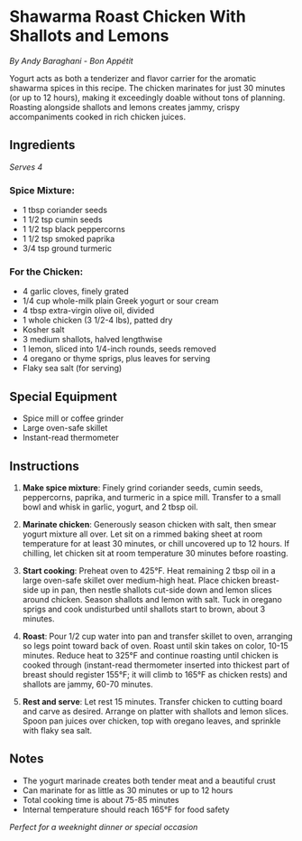 # Shawarma Roast Chicken With Shallots and Lemons

*By Andy Baraghani - Bon Appétit*

Yogurt acts as both a tenderizer and flavor carrier for the aromatic shawarma spices in this recipe. The chicken marinates for just 30 minutes (or up to 12 hours), making it exceedingly doable without tons of planning. Roasting alongside shallots and lemons creates jammy, crispy accompaniments cooked in rich chicken juices.

## Ingredients

*Serves 4*

### Spice Mixture:
- 1 tbsp coriander seeds
- 1 1/2 tsp cumin seeds
- 1 1/2 tsp black peppercorns
- 1 1/2 tsp smoked paprika
- 3/4 tsp ground turmeric

### For the Chicken:
- 4 garlic cloves, finely grated
- 1/4 cup whole-milk plain Greek yogurt or sour cream
- 4 tbsp extra-virgin olive oil, divided
- 1 whole chicken (3 1/2-4 lbs), patted dry
- Kosher salt
- 3 medium shallots, halved lengthwise
- 1 lemon, sliced into 1/4-inch rounds, seeds removed
- 4 oregano or thyme sprigs, plus leaves for serving
- Flaky sea salt (for serving)

## Special Equipment

- Spice mill or coffee grinder
- Large oven-safe skillet
- Instant-read thermometer

## Instructions

1. **Make spice mixture**: Finely grind coriander seeds, cumin seeds, peppercorns, paprika, and turmeric in a spice mill. Transfer to a small bowl and whisk in garlic, yogurt, and 2 tbsp oil.

2. **Marinate chicken**: Generously season chicken with salt, then smear yogurt mixture all over. Let sit on a rimmed baking sheet at room temperature for at least 30 minutes, or chill uncovered up to 12 hours. If chilling, let chicken sit at room temperature 30 minutes before roasting.

3. **Start cooking**: Preheat oven to 425°F. Heat remaining 2 tbsp oil in a large oven-safe skillet over medium-high heat. Place chicken breast-side up in pan, then nestle shallots cut-side down and lemon slices around chicken. Season shallots and lemon with salt. Tuck in oregano sprigs and cook undisturbed until shallots start to brown, about 3 minutes.

4. **Roast**: Pour 1/2 cup water into pan and transfer skillet to oven, arranging so legs point toward back of oven. Roast until skin takes on color, 10-15 minutes. Reduce heat to 325°F and continue roasting until chicken is cooked through (instant-read thermometer inserted into thickest part of breast should register 155°F; it will climb to 165°F as chicken rests) and shallots are jammy, 60-70 minutes.

5. **Rest and serve**: Let rest 15 minutes. Transfer chicken to cutting board and carve as desired. Arrange on platter with shallots and lemon slices. Spoon pan juices over chicken, top with oregano leaves, and sprinkle with flaky sea salt.

## Notes

- The yogurt marinade creates both tender meat and a beautiful crust
- Can marinate for as little as 30 minutes or up to 12 hours
- Total cooking time is about 75-85 minutes
- Internal temperature should reach 165°F for food safety

*Perfect for a weeknight dinner or special occasion*